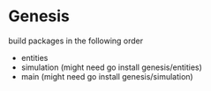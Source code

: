 # Genesis

build packages in the following order

- entities
- simulation (might need go install genesis/entities)
- main (might need go install genesis/simulation)

